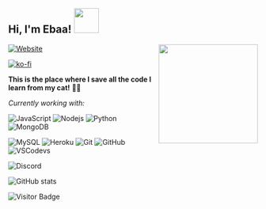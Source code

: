 <h2> Hi, I'm Ebaa!  <img src="https://media.giphy.com/media/SqeaJvuHTby1fW2wdL/giphy.gif" width="50"></h2>
<img align='right' src="Images/Logo.png" width="200">

[![Website](https://img.shields.io/badge/Website-Ebaa.dev-25cfbb?style=flat-square)](https://Ebaa.dev)

[![ko-fi](https://ko-fi.com/img/githubbutton_sm.svg)](https://ko-fi.com/B0B73WFJT)


**This is the place where I save all the code I learn from my cat!** 🐱‍💻

*Currently working with:*

![JavaScript](https://img.shields.io/badge/-JavaScript-181717?style=flat-square&logo=javascript)
![Nodejs](https://img.shields.io/badge/-Nodejs-181717?style=flat-square&logo=Node.js)
![Python](https://img.shields.io/badge/-Python-181717?style=flat-square&logo=Python)
![MongoDB](https://img.shields.io/badge/-MongoDB-181717?style=flat-square&logo=mongodb)

![MySQL](https://img.shields.io/badge/-MySQL-181717?style=flat-square&logo=mysql)
![Heroku](https://img.shields.io/badge/-Heroku-181717?style=flat-square&logo=heroku)
![Git](https://img.shields.io/badge/-Git-181717?style=flat-square&logo=git)
![GitHub](https://img.shields.io/badge/-GitHub-181717?style=flat-square&logo=github)
![VSCodevs](https://img.shields.io/badge/-VSCode-181717?style=flat-square&logo=visual-studio-code)


![Discord](https://img.shields.io/badge/Discord-Ebaa%230001-7289DA?style=flat-square&logo=discord)

![GitHub stats](https://github-readme-stats.vercel.app/api?username=EbaaCode&count_private=true&include_all_commits=true&show_icons=true&theme=nord&hide=prs,issues,contribs)

![Visitor Badge](https://visitor-badge.laobi.icu/badge?page_id=.EbaaCode)
